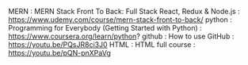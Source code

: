 MERN : MERN Stack Front To Back: Full Stack React, Redux & Node.js : https://www.udemy.com/course/mern-stack-front-to-back/
python : Programming for Everybody (Getting Started with Python) : https://www.coursera.org/learn/python?
github : How to use GitHub : https://youtu.be/PQsJR8ci3J0
HTML : HTML full course : https://youtu.be/pQN-pnXPaVg


